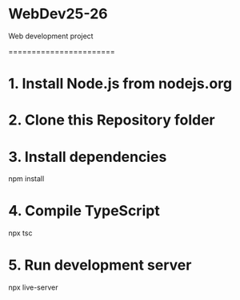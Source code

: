 # WebDev25-26
Web development project

=======================
# 1. Install Node.js from nodejs.org
# 2. Clone this Repository folder
# 3. Install dependencies
npm install

# 4. Compile TypeScript
npx tsc

# 5. Run development server
npx live-server
